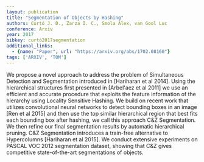 ```yaml
---
layout: publication
title: "Segmentation of Objects by Hashing"
authors: Curtó J. D., Zarza I. C., Smola Alex, van Gool Luc
conference: Arxiv
year: 2017
bibkey: curtó2017segmentation
additional_links:
  - {name: "Paper", url: "https://arxiv.org/abs/1702.08160"}
tags: ['ARXIV', 'TOM']
---
```

We propose a novel approach to address the problem of Simultaneous Detection and Segmentation introduced in [Hariharan et al 2014]. Using the hierarchical structures first presented in [Arbel\'aez et al 2011] we use an efficient and accurate procedure that exploits the feature information of the hierarchy using Locality Sensitive Hashing. We build on recent work that utilizes convolutional neural networks to detect bounding boxes in an image [Ren et al 2015] and then use the top similar hierarchical region that best fits each bounding box after hashing, we call this approach C&Z Segmentation. We then refine our final segmentation results by automatic hierarchical pruning. C&Z Segmentation introduces a train-free alternative to Hypercolumns [Hariharan et al 2015]. We conduct extensive experiments on PASCAL VOC 2012 segmentation dataset, showing that C&Z gives competitive state-of-the-art segmentations of objects.